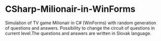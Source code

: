 # CSharp-Milionair-in-WinForms
Simulation of TV game Milionair in C# (WinForms) with random generation of questions and answers. Possibility to change the circuit of questions in current level.The questions and answers are written in Slovak language.
